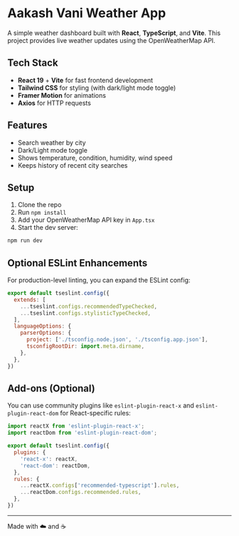 # Aakash Vani Weather App

A simple weather dashboard built with **React**, **TypeScript**, and **Vite**. This project provides live weather updates using the OpenWeatherMap API.

## Tech Stack
- **React 19** + **Vite** for fast frontend development
- **Tailwind CSS** for styling (with dark/light mode toggle)
- **Framer Motion** for animations
- **Axios** for HTTP requests

## Features
- Search weather by city
- Dark/Light mode toggle
- Shows temperature, condition, humidity, wind speed
- Keeps history of recent city searches

## Setup
1. Clone the repo
2. Run `npm install`
3. Add your OpenWeatherMap API key in `App.tsx`
4. Start the dev server:

```bash
npm run dev
```

## Optional ESLint Enhancements
For production-level linting, you can expand the ESLint config:

```js
export default tseslint.config({
  extends: [
    ...tseslint.configs.recommendedTypeChecked,
    ...tseslint.configs.stylisticTypeChecked,
  ],
  languageOptions: {
    parserOptions: {
      project: ['./tsconfig.node.json', './tsconfig.app.json'],
      tsconfigRootDir: import.meta.dirname,
    },
  },
})
```

## Add-ons (Optional)
You can use community plugins like `eslint-plugin-react-x` and `eslint-plugin-react-dom` for React-specific rules:

```js
import reactX from 'eslint-plugin-react-x';
import reactDom from 'eslint-plugin-react-dom';

export default tseslint.config({
  plugins: {
    'react-x': reactX,
    'react-dom': reactDom,
  },
  rules: {
    ...reactX.configs['recommended-typescript'].rules,
    ...reactDom.configs.recommended.rules,
  },
})
```

---
Made with ☁️ and ☕
